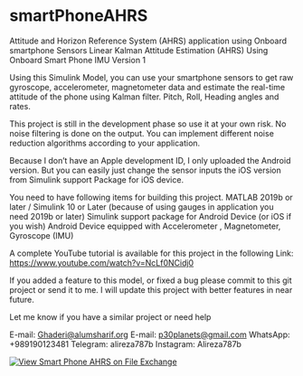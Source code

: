 # smartPhoneAHRS
Attitude and Horizon Reference System (AHRS) application using Onboard smartphone Sensors
Linear Kalman Attitude Estimation (AHRS) 
Using Onboard Smart Phone IMU Version 1


Using this Simulink Model, you can use your smartphone sensors to get raw gyroscope, accelerometer, magnetometer data and estimate the real-time attitude of the phone using Kalman filter. Pitch, Roll, Heading angles and rates.

This project is still in the development phase so use it at your own risk.
No noise filtering is done on the output. You can implement different noise reduction algorithms according to your application.

Because I don’t have an Apple development ID, I only uploaded the Android version. But you can easily just change the sensor inputs the iOS version from Simulink support Package for iOS device.


You need to have following items for building this project.
MATLAB 2019b or later / Simulink 10 or Later (because of using gauges in application you need 2019b or later)
Simulink support package for Android Device (or iOS if you wish)
Android Device equipped with Accelerometer , Magnetometer, Gyroscope (IMU)


A complete YouTube tutorial is available for this project in the following Link:
https://www.youtube.com/watch?v=NcLf0NCidj0



If you added a feature to this model, or fixed a bug please commit to this git project or send it to me.
I will update this project with better features in near future.

Let me know if you have a similar project or need help

E-mail: Ghaderi@alumsharif.org 
E-mail: p30planets@gmail.com 
WhatsApp: +989190123481 
Telegram: alireza787b
Instagram: Alireza787b



[![View Smart Phone AHRS on File Exchange](https://www.mathworks.com/matlabcentral/images/matlab-file-exchange.svg)](https://www.mathworks.com/matlabcentral/fileexchange/75798-smart-phone-ahrs)
